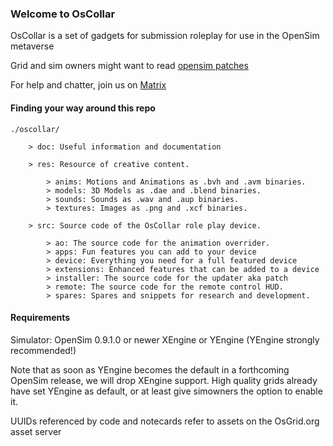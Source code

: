 ### Welcome to OsCollar

OsCollar is a set of gadgets for submission roleplay for use in the OpenSim metaverse

Grid and sim owners might want to read [opensim patches](doc/opensim-patches.md)

For help and chatter, join us on [Matrix](https://matrix.to/#/#oscollar:matrix.org)


#### Finding your way around this repo
```
./oscollar/

    > doc: Useful information and documentation

    > res: Resource of creative content.

        > anims: Motions and Animations as .bvh and .avm binaries.
        > models: 3D Models as .dae and .blend binaries.
        > sounds: Sounds as .wav and .aup binaries.
        > textures: Images as .png and .xcf binaries.

    > src: Source code of the OsCollar role play device.

        > ao: The source code for the animation overrider.
        > apps: Fun features you can add to your device
        > device: Everything you need for a full featured device
        > extensions: Enhanced features that can be added to a device
        > installer: The source code for the updater aka patch
        > remote: The source code for the remote control HUD.
        > spares: Spares and snippets for research and development.
```

#### Requirements

Simulator: OpenSim 0.9.1.0 or newer
XEngine or YEngine (YEngine strongly recommended!)

Note that as soon as YEngine becomes the default in a forthcoming OpenSim release, we will drop XEngine support. High quality grids already have set YEngine as default, or at least give simowners the option to enable it.

UUIDs referenced by code and notecards refer to assets on the OsGrid.org asset server
